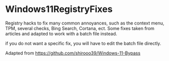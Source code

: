 # Windows11RegistryFixes
Registry hacks to fix many common annoyances, such as the context menu, TPM, several checks, Bing Search, Cortana, ect. Some fixes taken from articles and adapted to work with a batch file instead.

if you do not want a specific fix, you will have to edit the batch file directly.


Adapted from 
https://github.com/shirooo39/Windows-11-Bypass
